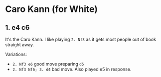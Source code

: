 # Caro Kann (for White)

## 1. e4 c6

It's the Caro Kann. I like playing `2. Nf3` as it gets most people out of book
straight away.

Variations:

* `2. Nf3 e6` good move preparing `d5`
* `2. Nf3 Nf6; 3. d4` bad move. Also played e5 in response.
